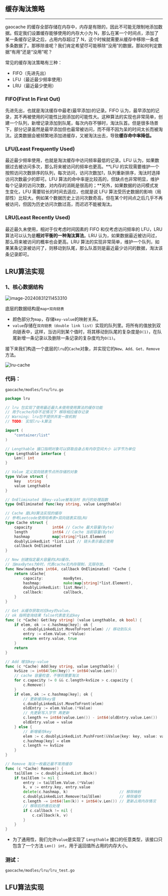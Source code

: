 ## 缓存淘汰策略

---

gaocache 的缓存全部存储在内存中，内存是有限的，因此不可能无限制地添加数据。假定我们设置缓存能够使用的内存大小为 N，那么在某一个时间点，添加了某一条缓存记录之后，占用内存超过了 N，这个时候就需要从缓存中移除一条或多条数据了。那移除谁呢？我们肯定希望尽可能移除“没用”的数据，那如何判定数据“有用”还是“没用”呢？

常见的缓存淘汰策略有三种：

- FIFO（先进先出）
- LFU（最近最少频率使用）
- LRU（最近最少使用）

### FIFO(First In First Out)

先进先出，也就是淘汰缓存中最老(最早添加)的记录。FIFO 认为，最早添加的记录，其不再被使用的可能性比刚添加的可能性大。这种算法的实现也非常简单，创建一个队列，新增记录添加到队尾，每次内存不够时，淘汰队首。但是很多场景下，部分记录虽然是最早添加但也最常被访问，而不得不因为呆的时间太长而被淘汰。这类数据会被频繁地添加进缓存，又被淘汰出去，导致**缓存命中率降低。**

### LFU(Least Frequently Used)

最近最少频率使用，也就是淘汰缓存中访问频率最低的记录。LFU 认为，如果数据过去被访问多次，那么将来被访问的频率也更高。**LFU 的实现需要维护一个按照访问次数排序的队列，每次访问，访问次数加1，队列重新排序，淘汰时选择访问次数最少的即可。LFU 算法的命中率是比较高的，但缺点也非常明显，维护每个记录的访问次数，对内存的消耗是很高的；**另外，如果数据的访问模式发生变化，LFU 需要较长的时间去适应，也就是说 LFU 算法受历史数据的影响（局部性）比较大。例如某个数据历史上访问次数奇高，但在某个时间点之后几乎不再被访问，但因为历史访问次数过高，而迟迟不能被淘汰。

### LRU(Least Recently Used)

最近最久未使用，相对于仅考虑时间因素的 FIFO 和仅考虑访问频率的 LFU，LRU 算法可以认为是**相对平衡的一种淘汰算法**。LRU 认为，如果数据最近被访问过，那么将来被访问的概率也会更高。LRU 算法的实现非常简单，维护一个队列，如果某条记录被访问了，则移动到队尾，那么队首则是最近最少访问的数据，淘汰该条记录即可。

## LRU算法实现

### 1、核心数据结构

![image-20240831211453310](https://s2.loli.net/2024/08/31/Tb1EjDhiKLCWv78.png)

底层的数据结构是`map+双向链表`

- 颜色部分为`map`，存储`key-value`的映射关系。
- `value`存储在`双向链表（double link list）`实现的队列里。将所有的值放到双向链表中，这样，当访问到某个值时，将其移动到队尾的复杂度是`O(1)`，在队尾新增一条记录以及删除一条记录的复杂度均为`O(1)`。

接下来我们构造一个底层的`lru`的`Cache`对象，并实现它的`New、Add、Get、Remove`方法。

![lru-cache](https://s2.loli.net/2024/08/31/4CQqv28FDcajetI.jpg)

### 代码：

`gaocache/modles/lru/lru.go`

```go
package lru

// lru 包实现了使用最近最久未使用使用算法的缓存功能
// 用于cache内存不足情况下 移除相应缓存记录
// Warning: lru包不提供并发一致机制
// TODO: 实现lru-k算法

import (
	"container/list"
)

// Lengthable 接口指明对象可以获取自身占有内存空间大小 以字节为单位
type Lengthable interface {
	Len() int
}

// Value 定义双向链表节点所存储的对象
type Value struct {
	key   string
	value Lengthable
}

// OnEliminated 当key-value被淘汰时 执行的处理函数
type OnEliminated func(key string, value Lengthable)

// Cache 是LRU算法实现的缓存
// 参考Leetcode使用哈希表+双向链表实现LRU
type Cache struct {
	capacity         int64 // Cache 最大容量(Byte)
	length           int64 // Cache 当前容量(Byte)
	hashmap          map[string]*list.Element
	doublyLinkedList *list.List // 链头表示最近使用
	callback OnEliminated
}

// New 创建指定最大容量的LRU缓存。
// 当maxBytes为0时，代表cache无内存限制，无限存放。
func New(maxBytes int64, callback OnEliminated) *Cache {
	return &Cache{
		capacity:         maxBytes,
		hashmap:          make(map[string]*list.Element),
		doublyLinkedList: list.New(),
		callback:         callback,
	}
}

// Get 从缓存获取对应key的value。
// ok 指明查询结果 false代表查无此key
func (c *Cache) Get(key string) (value Lengthable, ok bool) {
	if elem, ok := c.hashmap[key]; ok {
		c.doublyLinkedList.MoveToFront(elem) // 移动到队头
		entry := elem.Value.(*Value)
		return entry.value, true
	}
	return
}

// Add 增加key-value
func (c *Cache) Add(key string, value Lengthable) {
	kvSize := int64(len(key)) + int64(value.Len())
	// cache 容量检查，不够则需要淘汰
	for c.capacity != 0 && c.length+kvSize > c.capacity {
		c.Remove()
	}
	if elem, ok := c.hashmap[key]; ok {
		// 更新缓存key值
		c.doublyLinkedList.MoveToFront(elem)
		oldEntry := elem.Value.(*Value)
		// 先更新写入字节 再更新
		c.length += int64(value.Len()) - int64(oldEntry.value.Len())
		oldEntry.value = value
	} else {
		// 新增缓存key
		elem := c.doublyLinkedList.PushFront(&Value{key: key, value: value})
		c.hashmap[key] = elem
		c.length += kvSize
	}
}

// Remove 淘汰一枚最近最不常用缓存
func (c *Cache) Remove() {
	tailElem := c.doublyLinkedList.Back()
	if tailElem != nil {
		entry := tailElem.Value.(*Value)
		k, v := entry.key, entry.value
		delete(c.hashmap, k)                       // 移除映射
		c.doublyLinkedList.Remove(tailElem)        // 移除缓存
		c.length -= int64(len(k)) + int64(v.Len()) // 更新占用内存情况
		// 移除后的善后处理
		if c.callback != nil {
			c.callback(k, v)
		}
	}
}
```

- 为了通用性，我们允许`value`是实现了 `Lengthable` 接口的任意类型，该接口只包含了一个方法 `Len() int`，用于返回值所占用的内存大小。

### 测试：

`gaocache/modles/lru/lru_test.go`

## LFU算法实现